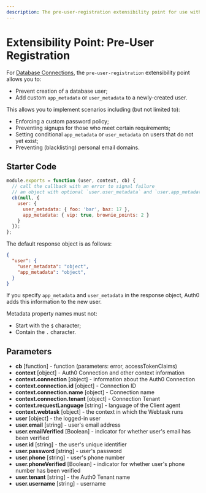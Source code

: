 ```yaml
---
description: The pre-user-registration extensibility point for use with Hooks
---
```


# Extensibility Point: Pre-User Registration

For [Database Connections](/connections/database), the `pre-user-registration` extensibility point allows you to:

* Prevent creation of a database user;
* Add custom `app_metadata` or `user_metadata` to a newly-created user.

This allows you to implement scenarios including (but not limited to):

* Enforcing a custom password policy;
* Preventing signups for those who meet certain requirements;
* Setting conditional `app_metadata` or `user_metadata` on users that do not yet exist;
* Preventing (blacklisting) personal email domains.

## Starter Code

```js
module.exports = function (user, context, cb) {
  // call the callback with an error to signal failure
  // an object with optional `user.user_metadata` and `user.app_metadata` properties.
  cb(null, {
    user: {
      user_metadata: { foo: 'bar', baz: 17 },
      app_metadata: { vip: true, brownie_points: 2 }
    }
  });
};
```

The default response object is as follows:

```json
{
  "user": {
    "user_metadata": "object",
    "app_metadata": "object",
  }
}
```

If you specify `app_metadata` and `user_metadata` in the response object, Auth0 adds this information to the new user.

Metadata property names must not:

* Start with the `$` character;
* Contain the `.` character.

## Parameters

* **cb** [function] - function (parameters: error, accessTokenClaims)
* **context** [object] - Auth0 Connection and other context information
* **context.connection** [object] - information about the Auth0 Connection
* **context.connection.id** [object] - Connection ID
* **context.connection.name** [object] - Connection name
* **context.connection.tenant** [object] - Connection Tenant
* **context.requestLanguage** [string] - language of the Client agent
* **context.webtask** [object] - the context in which the Webtask runs
* **user** [object] - the logged-in user
* **user.email** [string] - user's email address
* **user.emailVerified** [Boolean] - indicator for whether user's email has been verified
* **user.id** [string] - the user's unique identifier
* **user.password** [string] - user's password
* **user.phone** [string] - user's phone number
* **user.phoneVerified** [Boolean] - indicator for whether user's phone number has been verified
* **user.tenant** [string] - the Auth0 Tenant name
* **user.username** [string] - username
